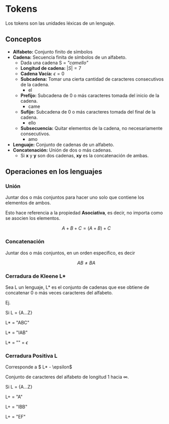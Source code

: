 # Tokens
Los tokens son las unidades léxicas de un lenguaje.

## Conceptos
- **Alfabeto:** Conjunto finito de símbolos
- **Cadena:** Secuencia finita de símbolos de un alfabeto.
    - Dada una cadena S = *"camello"*
    - **Longitud de cadena:** $|S| = 7$ 
    - **Cadena Vacía:** $\epsilon = 0$
    - **Subcadena:** Tomar una cierta cantidad de caracteres consecutivos de la cadena.
        - el
    - **Prefijo:** Subcadena de 0 o más caracteres tomada del inicio de la cadena.
        - came
    - **Sufijo:** Subcadena de 0 o más caracteres tomada del final de la cadena.
        - ello
    - **Subsecuencia:** Quitar elementos de la cadena, no necesariamente consecutivos.
        - amo
- **Lenguaje:** Conjunto de cadenas de un alfabeto.
- **Concatenación:** Unión de dos o más cadenas.
    - Si **x** y **y** son dos cadenas, **xy** es la concatenación de ambas.

## Operaciones en los lenguajes

### Unión
Juntar dos o más conjuntos para hacer uno solo que contiene los elementos de ambos.

Esto hace referencia a la propiedad **Asociativa**, es decir, no importa como se asocien los elementos.

$$
A + B + C = (A + B) + C
$$

### Concatenación
Juntar dos o más conjuntos, en un orden específico, es decir

$$
AB \neq BA
$$

### Cerradura de Kleene L*

Sea L un lenguaje, L* es el conjunto de cadenas que ese obtiene de concatenar 0 o más veces caracteres del alfabeto.

Ej.

Si L = {A...Z}

L* = "ABC"

L* = "IAB"

L* = "" = $\epsilon$

### Cerradura Positiva L
Corresponde a $ L* - \epsilon$

Conjunto de caracteres del alfabeto de longitud 1 hacia $\infty$.

Si L = {A...Z}

L+ = "A"

L+ = "IBB"

L+ = "EF"
